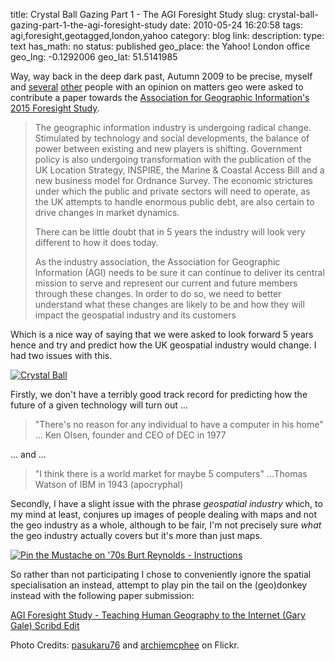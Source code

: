 title: Crystal Ball Gazing Part 1 - The AGI Foresight Study
slug: crystal-ball-gazing-part-1-the-agi-foresight-study
date: 2010-05-24 16:20:58
tags: agi,foresight,geotagged,london,yahoo
category: blog
link: 
description: 
type: text
has_math: no
status: published
geo_place: the Yahoo! London office
geo_lng: -0.1292006
geo_lat: 51.5141985

Way, way back in the deep dark past, Autumn 2009 to be precise, myself and [several](https://knowwhereconsulting.co.uk/geobabble-football-blinded-by-the-light/ "https://knowwhereconsulting.co.uk/geobabble-football-blinded-by-the-light/") [other](https://www.cloudsourced.com/2010/05/18/2015-today-my-agi-foresight-stud/ "https://www.cloudsourced.com/2010/05/18/2015-today-my-agi-foresight-stud/") people with an opinion on matters geo were asked to contribute a paper towards the [Association for Geographic Information's](https://www.agi.org.uk/ "https://www.agi.org.uk/") [2015 Foresight Study](https://www.agi.org.uk/foresight/ "https://www.agi.org.uk/foresight/").



> The geographic information industry is undergoing radical change. Stimulated by technology and social developments, the balance of power between existing and new players is shifting. Government policy is also undergoing transformation with the publication of the UK Location Strategy, INSPIRE, the Marine & Coastal Access Bill and a new business model for Ordnance Survey. The economic strictures under which the public and private sectors will need to operate, as the UK attempts to handle enormous public debt, are also certain to drive changes in market dynamics.
> 
> There can be little doubt that in 5 years the industry will look very different to how it does today.
> 
> As the industry association, the Association for Geographic Information (AGI) needs to be sure it can continue to deliver its central mission to serve and represent our current and future members through these changes. In order to do so, we need to better understand what these changes are likely to be and how they will impact the geospatial industry and its customers

<!-- TEASER_END -->

Which is a nice way of saying that we were asked to look forward 5 years hence and try and predict how the UK geospatial industry would change. I had two issues with this.

[![Crystal Ball](https://farm4.static.flickr.com/3478/3998273279_5f9e21721b_d.jpg)](https://www.flickr.com/photos/pasukaru76/3998273279/ "Crystal Ball")

Firstly, we don't have a terribly good track record for predicting how the future of a given technology will turn out ...

> "There's no reason for any individual to have a computer in his home" ... Ken Olsen, founder and CEO of DEC in 1977


... and ...

> "I think there is a world market for maybe 5 computers" ...Thomas Watson of IBM in 1943 (apocryphal)


Secondly, I have a slight issue with the phrase *geospatial industry* which, to my mind at least, conjures up images of people dealing with maps and not the geo industry as a whole, although to be fair, I'm not precisely sure *what* the geo industry actually covers but it's more than just maps.

[![Pin the Mustache on '70s Burt Reynolds - Instructions](https://farm4.static.flickr.com/3558/3466207133_6c7c9f90d3_d.jpg)](https://www.flickr.com/photos/archiemcpheeonline/3466207133/ "Pin the Mustache on '70s Burt Reynolds - Instructions")

So rather than not participating I chose to conveniently ignore the spatial specialisation an instead, attempt to play pin the tail on the (geo)donkey instead with the following paper submission:

[AGI Foresight Study - Teaching Human Geography to the Internet (Gary Gale) Scribd Edit](https://www.scribd.com/doc/31868256/AGI-Foresight-Study-Teaching-Human-Geography-to-the-Internet-Gary-Gale-Scribd-Edit "View AGI Foresight Study - Teaching Human Geography to the Internet (Gary Gale) Scribd Edit on Scribd") 

Photo Credits: [pasukaru76](https://www.flickr.com/photos/pasukaru76/3998273279/ "https://www.flickr.com/photos/pasukaru76/3998273279/") and [archiemcphee](https://www.flickr.com/photos/archiemcpheeonline/3466207133/ "https://www.flickr.com/photos/archiemcpheeonline/3466207133/") on Flickr.


